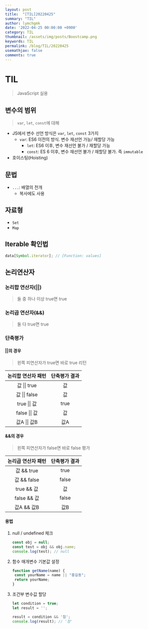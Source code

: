 ```yaml
---
layout: post
title:  "[TIL]20220425"
summary: "TIL"
author: lymchgmk
date: '2022-04-25 00:00:00 +0900'
category: TIL
thumbnail: /assets/img/posts/Boostcamp.png
keywords: TIL
permalink: /blog/TIL/20220425
usemathjax: false
comments: true
---
```


# TIL

> JavaScript 실용



## 변수의 범위

> `var`, `let`, `const`에 대해

- JS에서 변수 선언 방식은 `var`, `let`, `const` 3가지
  - `var`: ES6 이전의 방식. 변수 재선언 가능/ 재할당 가능
    - `let`: ES6 이후, 변수 재선언 불가 / 재할당 가능
    - `const`: ES 6 이후, 변수 재선언 불가 / 재할당 불가. 즉 `immutable`
- 호이스팅(Hoisting)



## 문법

- `...`: 배열의 전개
  - 복사에도 사용



## 자료형

- `Set`
- `Map`



## Iterable 확인법

```javascript
data[Symbol.iterator]; // [Function: values]
```



## 논리연산자

### 논리합 연산자(||)

> 둘 중 하나 이상 true면 true



### 논리곱 연산자(&&)

> 둘 다 true면 true



### 단축평가

#### ||의 경우

> 왼쪽 피연산자가 true면 바로 true 리턴

| 논리합 연산자 패턴 | 단축평가 결과 |
| :----------------: | :-----------: |
|    값 \|\| true    |      값       |
|   값 \|\| false    |      값       |
|    true \|\| 값    |     true      |
|   false \|\| 값    |      값       |
|    값A \|\| 값B    |      값A      |



#### &&의 경우

> 왼쪽 피연산자가 false면 바로 false 평가

| 논리곱 연산자 패턴 | 단축평가 결과 |
| :----------------: | :-----------: |
| 값 &amp;&amp; true |     true      |
|    값 && false     |     false     |
|     true && 값     |      값       |
|    false && 값     |     false     |
|     값A && 값B     |      값B      |



#### 용법

1. null / undefined 체크

   ```javascript
   const obj = null;
   const test = obj && obj.name;
   console.log(test); // null
   ```

   

2. 함수 매개변수 기본값 설정

   ```javascript
   function getName(name) {
   	const yourName = name || "홍길동";
   	return yourName;
   }
   ```

   

3. 조건부 변수값 할당

   ```javascript
   let condition = true;
   let result = '';
   
   result = condition && '참';
   console.log(result); // '참'
   ```

   
